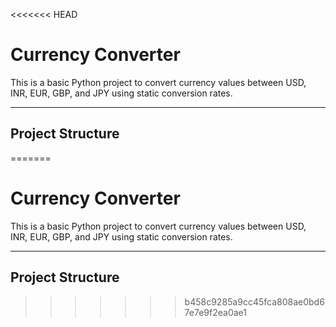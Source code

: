 <<<<<<< HEAD
#  Currency Converter

This is a basic Python project to convert currency values between USD, INR, EUR, GBP, and JPY using static conversion rates.

---

##  Project Structure

=======
#  Currency Converter

This is a basic Python project to convert currency values between USD, INR, EUR, GBP, and JPY using static conversion rates.

---

##  Project Structure

>>>>>>> b458c9285a9cc45fca808ae0bd67e7e9f2ea0ae1
